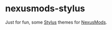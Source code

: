 # nexusmods-stylus

Just for fun, some [Stylus](https://chromewebstore.google.com/detail/stylus/clngdbkpkpeebahjckkjfobafhncgmne) themes for [NexusMods](https://www.nexusmods.com).
